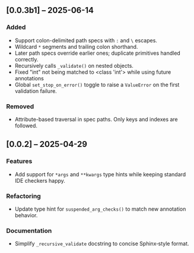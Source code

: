 ## [0.0.3b1] – 2025-06-14
### Added
- Support colon-delimited path specs with `:` and `\` escapes.
- Wildcard `*` segments and trailing colon shorthand.
- Later path specs override earlier ones; duplicate primitives handled correctly.
- Recursively calls `_validate()` on nested objects.
- Fixed "int" not being matched to <class 'int'> while using future annotations
- Global `set_stop_on_error()` toggle to raise a `ValueError` on the first validation failure.

### Removed
- Attribute-based traversal in spec paths. Only keys and indexes are followed.

## [0.0.2] – 2025-04-29
### Features
- Add support for `*args` and `**kwargs` type hints while keeping standard IDE checkers happy.

### Refactoring
- Update type hint for `suspended_arg_checks()` to match new annotation behavior.

### Documentation
- Simplify `_recursive_validate` docstring to concise Sphinx‐style format.
